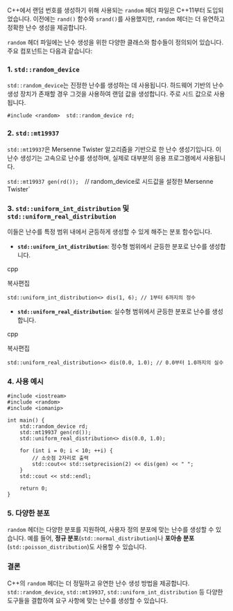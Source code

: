 C++에서 랜덤 번호를 생성하기 위해 사용되는 `random` 헤더 파일은 C++11부터 도입되었습니다. 이전에는 `rand()` 함수와 `srand()`를 사용했지만, `random` 헤더는 더 유연하고 정확한 난수 생성을 제공합니다.

`random` 헤더 파일에는 난수 생성을 위한 다양한 클래스와 함수들이 정의되어 있습니다. 주요 컴포넌트는 다음과 같습니다:

### 1. `std::random_device`

`std::random_device`는 진정한 난수를 생성하는 데 사용됩니다. 하드웨어 기반의 난수 생성 장치가 존재할 경우 그것을 사용하여 랜덤 값을 생성합니다. 주로 시드 값으로 사용됩니다.

`#include <random>  std::random_device rd; `

### 2. `std::mt19937`

`std::mt19937`은 Mersenne Twister 알고리즘을 기반으로 한 난수 생성기입니다. 이 난수 생성기는 고속으로 난수를 생성하며, 실제로 대부분의 응용 프로그램에서 사용됩니다.


`std::mt19937 gen(rd()); 
`// random_device로 시드값을 설정한 Mersenne Twister`

### 3. `std::uniform_int_distribution` 및 `std::uniform_real_distribution`

이들은 난수를 특정 범위 내에서 균등하게 생성할 수 있게 해주는 분포 함수입니다.

- **`std::uniform_int_distribution`**: 정수형 범위에서 균등한 분포로 난수를 생성합니다.

cpp

복사편집

`std::uniform_int_distribution<> dis(1, 6); // 1부터 6까지의 정수`

- **`std::uniform_real_distribution`**: 실수형 범위에서 균등한 분포로 난수를 생성합니다.

cpp

복사편집

`std::uniform_real_distribution<> dis(0.0, 1.0); // 0.0부터 1.0까지의 실수`

### 4. 사용 예시

```
#include <iostream>
#include <random>
#include <iomanip>

int main() {
    std::random_device rd;
    std::mt19937 gen(rd());
    std::uniform_real_distribution<> dis(0.0, 1.0);

    for (int i = 0; i < 10; ++i) {
        // 소숫점 2자리로 출력
        std::cout<< std::setprecision(2) << dis(gen) << " ";
    }
    std::cout << std::endl;

    return 0;
}
```

### 5. 다양한 분포

`random` 헤더는 다양한 분포를 지원하여, 사용자 정의 분포에 맞는 난수를 생성할 수 있습니다. 예를 들어, **정규 분포**(`std::normal_distribution`)나 **포아송 분포**(`std::poisson_distribution`)도 사용할 수 있습니다.

### 결론

C++의 `random` 헤더는 더 정밀하고 유연한 난수 생성 방법을 제공합니다. `std::random_device`, `std::mt19937`, `std::uniform_int_distribution` 등 다양한 도구들을 결합하여 요구 사항에 맞는 난수를 생성할 수 있습니다.